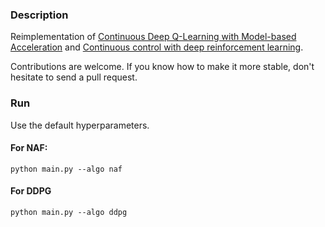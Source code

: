 ### Description
Reimplementation of [Continuous Deep Q-Learning with Model-based Acceleration](https://arxiv.org/pdf/1603.00748v1.pdf) and [Continuous control with deep reinforcement learning](https://arxiv.org/pdf/1509.02971.pdf).

Contributions are welcome. If you know how to make it more stable, don't hesitate to send a pull request.

### Run
Use the default hyperparameters.

#### For NAF:

```
python main.py --algo naf
```
#### For DDPG

```
python main.py --algo ddpg
```
